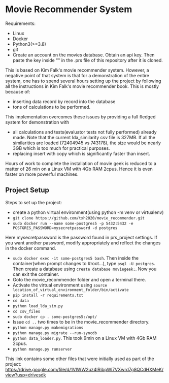 # Movie Recommender System

Requirements:
- Linux
- Docker
- Python3(>=3.8)
- git
- Create an account on the movies database. Obtain an api key. Then paste the key inside "" in the .prs file of this repository after it is cloned.

This is based on Kim Falk's movie recommender system. However, a negative point of that system is that for a demonstration of the entire system, one has to spend several hours setting up the project by following all the instructions in Kim Falk's movie recommender book. This is mostly because of:
- inserting data record by record into the database
- tons of calculations to be performed.

This implementation overcomes these issues by providing a full fledged system for demonstration with
- all calculations and tests(evaluator tests not fully performed) already made. Note that the current lda_similarity csv file is 327MB. If all the similarities are loaded (72404945 vs 743178), the size would be nearly 3GB which is too much for practical purposes.
- replacing insert with copy which is significantly faster than insert.

Hours of work to complete the installation of movie geek is reduced to a matter of 26 min on a Linux VM with 4Gb RAM 2cpus. Hence it is even faster on more powerful machines.

## Project Setup
Steps to set up the project:
- create a python virtual environment(using python -m venv or virtualenv) 
- `git clone https://github.com/txh2020/movie_recommender.git`
- `sudo docker run --name some-postgres5 -p 5432:5432 -e POSTGRES_PASSWORD=mysecretpassword -d postgres`
 
Here mysecretpassword is the password found in prs_project settings. If you want another password, modify appropriately and reflect the changes in the docker command.
- `sudo docker exec -it some-postgres5 bash`. Then inside the container(when prompt changes to #root...), type `psql -U postgres`. Then create a database using `create database moviegeek;`. Now you can exit the container.
- Goto the movie_recommender folder and open a terminal there.
- Activate the virtual environment using `source location_of_virtual_environment_folder/bin/activate`
- `pip install -r requirements.txt`
- `cd data`
- `python load_lda_sim.py`
- `cd csv_files`
- `sudo docker cp . some-postgres5:/opt/`
- Issue `cd ..` two times to be in the movie_recommender directory.
- `python manage.py makemigrations`
- `python manage.py migrate --run-syncdb`
- `python data_loader.py`. This took 9min on a Linux VM with 4Gb RAM 2cpus.
- `python manage.py runserver` 
 
This link contains some other files that were initially used as part of the project:
https://drive.google.com/file/d/1VIWW2uz4IRibpWl7VXwrd7g8QCdHXMeK/view?usp=drivesdk
